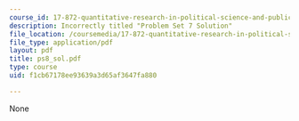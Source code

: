 ```yaml
---
course_id: 17-872-quantitative-research-in-political-science-and-public-policy-spring-2004
description: Incorrectly titled "Problem Set 7 Solution"
file_location: /coursemedia/17-872-quantitative-research-in-political-science-and-public-policy-spring-2004/f1cb67178ee93639a3d65af3647fa880_ps8_sol.pdf
file_type: application/pdf
layout: pdf
title: ps8_sol.pdf
type: course
uid: f1cb67178ee93639a3d65af3647fa880

---
```

None